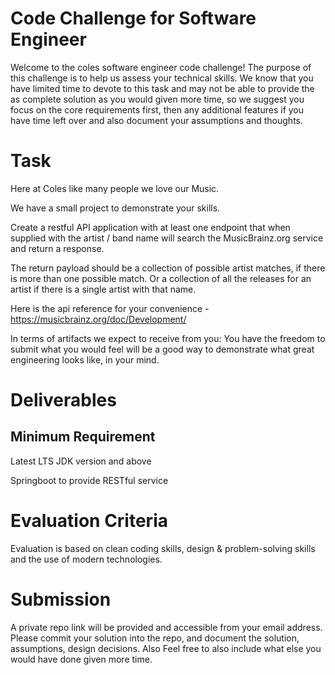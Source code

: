 # Code Challenge for Software Engineer
Welcome to the coles software engineer code challenge! The purpose of this challenge is to help us assess your technical skills. We know that you have limited time to devote to this task and may not be able to provide the as complete solution as you would given more time, so we suggest you focus on the core requirements first, then any additional features if you have time left over and also document your assumptions and thoughts.
# Task
Here at Coles like many people we love our Music.

We have a small project to demonstrate your skills.

Create a restful API application with at least one endpoint that when supplied with the artist / band name will search the MusicBrainz.org service and return a response.

The return payload should be a collection of possible artist matches, if there is more than one possible match.
Or a collection of all the releases for an artist if there is a single artist with that name.

Here is the api reference for your convenience - https://musicbrainz.org/doc/Development/

In terms of artifacts we expect to receive from you: You have the freedom to submit what you would feel will be a good way to demonstrate what
great engineering looks like, in your mind.

# Deliverables
## Minimum Requirement
Latest LTS JDK version and above

Springboot to provide RESTful service

# Evaluation Criteria
Evaluation is based on clean coding skills, design & problem-solving skills and the use of modern technologies.

# Submission
A private repo link will be provided and accessible from your email address. Please commit your solution into the repo, and document the solution, assumptions, design decisions.  Also Feel free to also include what else you would have done given more time.
